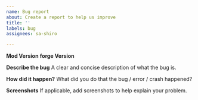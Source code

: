 ```yaml
---
name: Bug report
about: Create a report to help us improve
title: ''
labels: bug
assignees: sa-shiro

---
```


**Mod Version**
**forge Version**

**Describe the bug**
A clear and concise description of what the bug is.

**How did it happen?**
What did you do that the bug / error / crash happened?


**Screenshots**
If applicable, add screenshots to help explain your problem.
